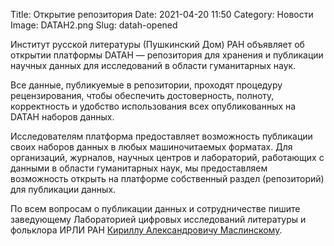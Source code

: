 Title: Открытие репозитория
Date: 2021-04-20 11:50
Category: Новости
Image: DATAH2.png
Slug: datah-opened

Институт русской литературы (Пушкинский Дом) РАН объявляет об открытии 
платформы DATAH — репозитория для хранения и публикации научных 
данных для исследований в области гуманитарных наук. 

Все данные, публикуемые в репозитории, проходят процедуру
рецензирования, чтобы обеспечить достоверность, полноту, корректность
и удобство использования всех опубликованных на DATAH наборов данных. 

Исследователям платформа предоставляет возможность публикации своих
наборов данных в любых машиночитаемых форматах. Для организаций,
журналов, научных центров и лабораторий, работающих с данными в
области гуманитарных наук, мы предоставляем возможность открыть на
платформе собственный раздел (репозиторий) для публикации данных.

По всем вопросам о публикации данных и сотрудничестве пишите
заведующему Лабораторией цифровых исследований литературы и фольклора
ИРЛИ РАН
[Кириллу Александровичу
Маслинскому](http://pushkinskijdom.ru/nauchnye-otdely/laboratoriya-tsifrovyh-issledovanij-literatury-i-folklora/kirill-aleksandrovich-maslinskij/).
